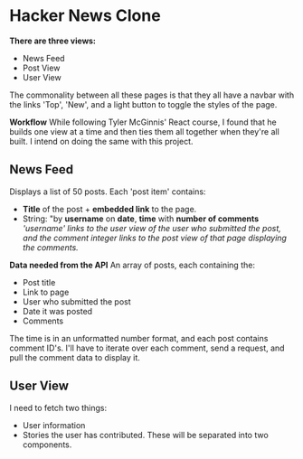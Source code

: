 # Hacker News Clone

**There are three views:**
* News Feed
* Post View
* User View

The commonality between all these pages is that they all have a navbar with the links 'Top', 'New', and a light button to toggle the styles of the page.

**Workflow**
While following Tyler McGinnis' React course, I found that he builds one view at a time and then ties them all together when they're all built. I intend on doing the same with this project.

## News Feed
Displays a list of 50 posts. Each 'post item' contains:
* **Title** of the post + **embedded link** to the page.
* String: "by **username** on **date**, **time** with **number of comments**
*'username' links to the user view of the user who submitted the post, and the comment integer links to the post view of that page displaying the comments.* 

**Data needed from the API**
An array of posts, each containing the:
* Post title
* Link to page
* User who submitted the post
* Date it was posted
* Comments

The time is in an unformatted number format, and each post contains comment ID's. I'll have to iterate over each comment, send a request, and pull the comment data to display it.

## User View
I need to fetch two things: 
* User information 
* Stories the user has contributed. 
These will be separated into two components. 